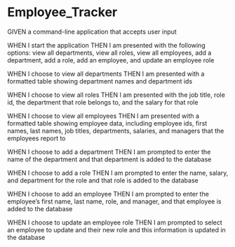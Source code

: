# Employee_Tracker

GIVEN a command-line application that accepts user input

WHEN I start the application
THEN I am presented with the following options: view all departments, view all roles, view all employees, add a department, add a role, add an employee, and update an employee role

WHEN I choose to view all departments
THEN I am presented with a formatted table showing department names and department ids

WHEN I choose to view all roles
THEN I am presented with the job title, role id, the department that role belongs to, and the salary for that role

WHEN I choose to view all employees
THEN I am presented with a formatted table showing employee data, including employee ids, first names, last names, job titles, departments, salaries, and managers that the employees report to

WHEN I choose to add a department
THEN I am prompted to enter the name of the department and that department is added to the database

WHEN I choose to add a role
THEN I am prompted to enter the name, salary, and department for the role and that role is added to the database

WHEN I choose to add an employee
THEN I am prompted to enter the employee’s first name, last name, role, and manager, and that employee is added to the database

WHEN I choose to update an employee role
THEN I am prompted to select an employee to update and their new role and this information is updated in the database
